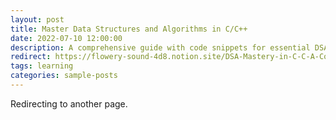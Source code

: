 ```yaml
---
layout: post
title: Master Data Structures and Algorithms in C/C++
date: 2022-07-10 12:00:00
description: A comprehensive guide with code snippets for essential DSA & OOP concepts in C/C++.
redirect: https://flowery-sound-4d8.notion.site/DSA-Mastery-in-C-C-A-Comprehensive-Guide-ff77ef23afa043b88e5b8f39a9ac9934
tags: learning
categories: sample-posts
---
```


Redirecting to another page.
